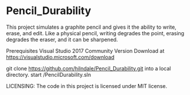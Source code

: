 # Pencil_Durability
This project simulates a graphite pencil and gives it the ability to write, erase, and edit. Like a physical pencil, writing degrades the point, erasing degrades the eraser, and it can be sharpened. 


Prerequisites
Visual Studio 2017 Community Version 
Download at https://visualstudio.microsoft.com/download


git clone https://github.com/hilndale/Pencil_Durability.git into a local directory.
start <directory name>/PencilDurability.sln





LICENSING:
The code in this project is licensed under MIT license.